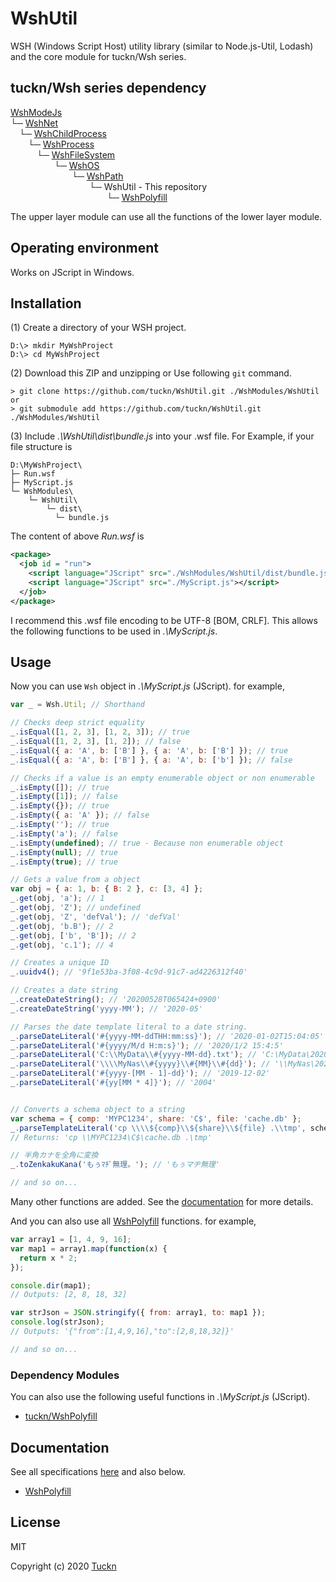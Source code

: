 # WshUtil

WSH (Windows Script Host) utility library (similar to Node.js-Util, Lodash) and the core module for tuckn/Wsh series.

## tuckn/Wsh series dependency

[WshModeJs](https://github.com/tuckn/WshModeJs)  
└─ [WshNet](https://github.com/tuckn/WshNet)  
&emsp;└─ [WshChildProcess](https://github.com/tuckn/WshChildProcess)  
&emsp;&emsp;└─ [WshProcess](https://github.com/tuckn/WshProcess)  
&emsp;&emsp;&emsp;└─ [WshFileSystem](https://github.com/tuckn/WshFileSystem)  
&emsp;&emsp;&emsp;&emsp;&emsp;└─ [WshOS](https://github.com/tuckn/WshOS)  
&emsp;&emsp;&emsp;&emsp;&emsp;&emsp;&emsp;└─ [WshPath](https://github.com/tuckn/WshPath)  
&emsp;&emsp;&emsp;&emsp;&emsp;&emsp;&emsp;&emsp;&emsp;└─ WshUtil - This repository  
&emsp;&emsp;&emsp;&emsp;&emsp;&emsp;&emsp;&emsp;&emsp;&emsp;&emsp;└─ [WshPolyfill](https://github.com/tuckn/WshPolyfill)  

The upper layer module can use all the functions of the lower layer module.

## Operating environment

Works on JScript in Windows.

## Installation

(1) Create a directory of your WSH project.

```console
D:\> mkdir MyWshProject
D:\> cd MyWshProject
```

(2) Download this ZIP and unzipping or Use following `git` command.

```console
> git clone https://github.com/tuckn/WshUtil.git ./WshModules/WshUtil
or
> git submodule add https://github.com/tuckn/WshUtil.git ./WshModules/WshUtil
```

(3) Include _.\\WshUtil\\dist\\bundle.js_ into your .wsf file.
For Example, if your file structure is

```console
D:\MyWshProject\
├─ Run.wsf
├─ MyScript.js
└─ WshModules\
    └─ WshUtil\
        └─ dist\
          └─ bundle.js
```

The content of above _Run.wsf_ is

```xml
<package>
  <job id = "run">
    <script language="JScript" src="./WshModules/WshUtil/dist/bundle.js"></script>
    <script language="JScript" src="./MyScript.js"></script>
  </job>
</package>
```

I recommend this .wsf file encoding to be UTF-8 [BOM, CRLF].
This allows the following functions to be used in _.\\MyScript.js_.

## Usage

Now you can use `Wsh` object in _.\\MyScript.js_ (JScript).
for example,

```js
var _ = Wsh.Util; // Shorthand

// Checks deep strict equality
_.isEqual([1, 2, 3], [1, 2, 3]); // true
_.isEqual([1, 2, 3], [1, 2]); // false
_.isEqual({ a: 'A', b: ['B'] }, { a: 'A', b: ['B'] }); // true
_.isEqual({ a: 'A', b: ['B'] }, { a: 'A', b: ['b'] }); // false

// Checks if a value is an empty enumerable object or non enumerable
_.isEmpty([]); // true
_.isEmpty([1]); // false
_.isEmpty({}); // true
_.isEmpty({ a: 'A' }); // false
_.isEmpty(''); // true
_.isEmpty('a'); // false
_.isEmpty(undefined); // true - Because non enumerable object
_.isEmpty(null); // true
_.isEmpty(true); // true

// Gets a value from a object
var obj = { a: 1, b: { B: 2 }, c: [3, 4] };
_.get(obj, 'a'); // 1
_.get(obj, 'Z'); // undefined
_.get(obj, 'Z', 'defVal'); // 'defVal'
_.get(obj, 'b.B'); // 2
_.get(obj, ['b', 'B']); // 2
_.get(obj, 'c.1'); // 4

// Creates a unique ID
_.uuidv4(); // '9f1e53ba-3f08-4c9d-91c7-ad4226312f40'

// Creates a date string
_.createDateString(); // '20200528T065424+0900'
_.createDateString('yyyy-MM'); // '2020-05'

// Parses the date template literal to a date string.
_.parseDateLiteral('#{yyyy-MM-ddTHH:mm:ss}'); // '2020-01-02T15:04:05'
_.parseDateLiteral('#{yyyy/M/d H:m:s}'); // '2020/1/2 15:4:5'
_.parseDateLiteral('C:\\MyData\\#{yyyy-MM-dd}.txt'); // 'C:\MyData\2020-01-02.txt'
_.parseDateLiteral('\\\\MyNas\\#{yyyy}\\#{MM}\\#{dd}'); // '\\MyNas\2020\01\02'
_.parseDateLiteral('#{yyyy-[MM - 1]-dd}'); // '2019-12-02'
_.parseDateLiteral('#{yy[MM * 4]}'); // '2004'


// Converts a schema object to a string
var schema = { comp: 'MYPC1234', share: 'C$', file: 'cache.db' };
_.parseTemplateLiteral('cp \\\\${comp}\\${share}\\${file} .\\tmp', schema);
// Returns: 'cp \\MYPC1234\C$\cache.db .\tmp'

// 半角カナを全角に変換
_.toZenkakuKana('もぅﾏﾁﾞ無理。'); // 'もぅマヂ無理'

// and so on...
```

Many other functions are added.
See the [documentation](https://docs.tuckn.net/WshUtil) for more details.

And you can also use all [WshPolyfill](https://github.com/tuckn/WshPolyfill) functions.
for example,

```js
var array1 = [1, 4, 9, 16];
var map1 = array1.map(function(x) {
  return x * 2;
});

console.dir(map1);
// Outputs: [2, 8, 18, 32]

var strJson = JSON.stringify({ from: array1, to: map1 });
console.log(strJson);
// Outputs: '{"from":[1,4,9,16],"to":[2,8,18,32]}'

// and so on...
```

### Dependency Modules

You can also use the following useful functions in _.\\MyScript.js_ (JScript).

- [tuckn/WshPolyfill](https://github.com/tuckn/WshPolyfill)

## Documentation

See all specifications [here](https://docs.tuckn.net/WshOS) and also below.

- [WshPolyfill](https://docs.tuckn.net/WshPolyfill)

## License

MIT

Copyright (c) 2020 [Tuckn](https://github.com/tuckn)
